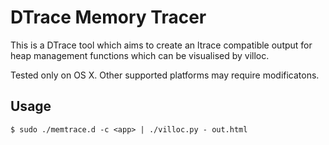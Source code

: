 DTrace Memory Tracer
====================

This is a DTrace tool which aims to create an ltrace compatible output for 
heap management functions which can be visualised by villoc.

Tested only on OS X. Other supported platforms may require modificatons.

Usage
-----

```shell
$ sudo ./memtrace.d -c <app> | ./villoc.py - out.html
```

